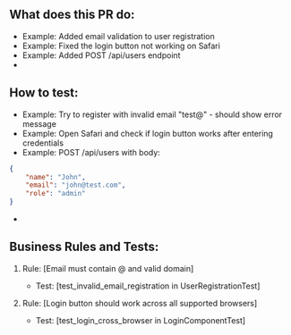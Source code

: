 ## What does this PR do:
* Example: Added email validation to user registration
* Example: Fixed the login button not working on Safari
* Example: Added POST /api/users endpoint
* 

## How to test:
* Example: Try to register with invalid email "test@" - should show error message
* Example: Open Safari and check if login button works after entering credentials
* Example: POST /api/users with body:
```json
{
    "name": "John",
    "email": "john@test.com",
    "role": "admin"
}
```
* 

## Business Rules and Tests:
1. Rule: [Email must contain @ and valid domain]
   - Test: [test_invalid_email_registration in UserRegistrationTest]

2. Rule: [Login button should work across all supported browsers]
   - Test: [test_login_cross_browser in LoginComponentTest]